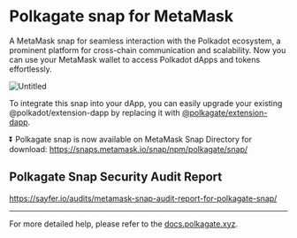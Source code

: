 # Polkagate snap for MetaMask

 A MetaMask snap for seamless interaction with the Polkadot ecosystem, a prominent platform for cross-chain communication and scalability. Now you can use your MetaMask wallet to access Polkadot dApps and tokens effortlessly.

![Untitled](https://github.com/user-attachments/assets/256265e4-3e0d-4b58-9f22-48dca82e3d2b)


To integrate this snap into your dApp, you can easily upgrade your existing @polkadot/extension-dapp by replacing it with [@polkagate/extension-dapp](https://www.npmjs.com/package/@polkagate/extension-dapp).

⏬ Polkagate snap is now available on MetaMask Snap Directory for download: https://snaps.metamask.io/snap/npm/polkagate/snap/


## Polkagate Snap Security Audit Report

https://sayfer.io/audits/metamask-snap-audit-report-for-polkagate-snap/

---

For more detailed help, please refer to the [docs.polkagate.xyz](https://docs.polkagate.xyz).

